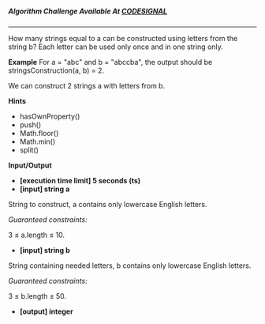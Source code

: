 ##### Algorithm Challenge Available At [CODESIGNAL](https://app.codesignal.com/arcade/code-arcade/mirror-lake/chW9F8bCgxYJBcgj3)

---

How many strings equal to a can be constructed using letters from the string b? Each letter can be used only once and in one string only.

**Example**
For a = "abc" and b = "abccba", the output should be
stringsConstruction(a, b) = 2.

We can construct 2 strings a with letters from b.

**Hints**

- hasOwnProperty()
- push()
- Math.floor()
- Math.min()
- split()

**Input/Output**

- **[execution time limit] 5 seconds (ts)**
- **[input] string a**

String to construct, a contains only lowercase English letters.

_Guaranteed constraints:_

3 ≤ a.length ≤ 10.

- **[input] string b**

String containing needed letters, b contains only lowercase English letters.

_Guaranteed constraints:_

3 ≤ b.length ≤ 50.

- **[output] integer**
